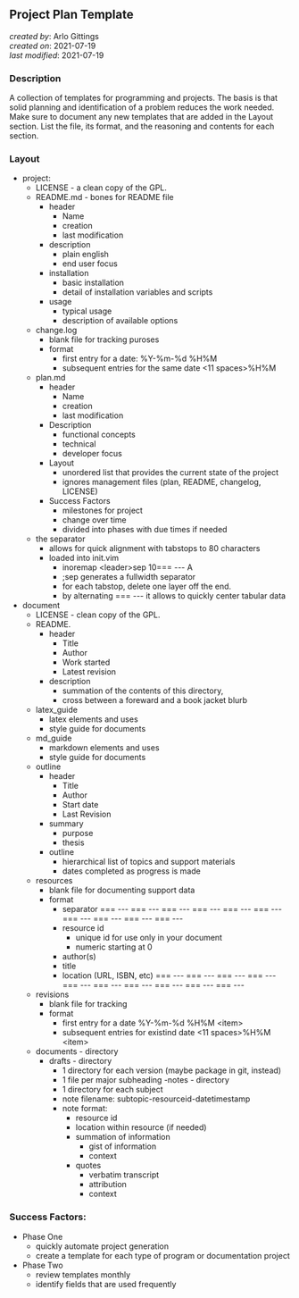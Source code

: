 ## Project Plan Template
_created by_: Arlo Gittings  
_created on_: 2021-07-19  
_last modified_: 2021-07-19  
### Description
A collection of templates for programming and projects. The basis is that solid
planning and identification of a problem reduces the work needed. Make sure to 
document any new templates that are added in the Layout section. List the file,
its format, and the reasoning and contents for each section.
### Layout
- project:
    - LICENSE - a clean copy of the GPL.
    - README.md - bones for README file
        - header
            - Name
            - creation
            - last modification
        - description
            - plain english
            - end user focus
        - installation
            - basic installation
            - detail of installation variables and scripts
        - usage
            - typical usage
            - description of available options
    - change.log
        - blank file for tracking puroses
        - format 
            - first entry for a date: %Y-%m-%d %H%M <entry>
            - subsequent entries for the same date <11 spaces>%H%M <entry>
    - plan.md
        - header
            - Name
            - creation
            - last modification
        - Description
            - functional concepts
            - technical
            - developer focus
        - Layout
            - unordered list that provides the current state of the project
            - ignores management files (plan, README, changelog, LICENSE)
        - Success Factors
            - milestones for project
            - change over time
            - divided into phases with due times if needed
    - the separator
        - allows for quick alignment with tabstops to 80 characters
        - loaded into init.vim
            - inoremap \<leader\>sep <esc>10=== --- <esc>A
            - ;sep generates a fullwidth separator
            - for each tabstop, delete one layer off the end.
            - by alternating === --- it allows to quickly center tabular data
- document
    - LICENSE - clean copy of the GPL.
    - README.
        - header
            - Title
            - Author
            - Work started
            - Latest revision
        - description
            - summation of the contents of this directory,
            - cross between a foreward and a book jacket blurb
    - latex\_guide
        - latex elements and uses
        - style guide for documents
    - md\_guide
        - markdown elements and uses
        - style guide for documents
    - outline
        - header
            - Title
            - Author
            - Start date
            - Last Revision
        - summary
            - purpose
            - thesis
        - outline
            - hierarchical list of topics and support materials
            - dates completed as progress is made
    - resources
        - blank file for documenting support data
        - format
            - separator
=== --- === --- === --- === --- === --- === --- === --- === --- === --- === --- 
            - resource id
                - unique id for use only in your document
                - numeric starting at 0
            - author(s)
            - title
            - location (URL, ISBN, etc)
=== --- === --- === --- === --- === --- === --- === --- === --- === --- === --- 
    - revisions
        - blank file for tracking 
        - format
            - first entry for a date %Y-%m-%d %H%M \<item\>
            - subsequent entries for existind date \<11 spaces\>%H%M \<item\>
    - documents - directory
        - drafts - directory
            - 1 directory for each version (maybe package in git, instead)
            - 1 file per major subheading 
        -notes - directory
            - 1 directory for each subject
            - note filename: subtopic-resourceid-datetimestamp
            - note format:
                - resource id
                - location within resource (if needed)
                - summation of information
                    - gist of information
                    - context
                - quotes
                    - verbatim transcript
                    - attribution
                    - context
### Success Factors:
- Phase One
    - quickly automate project generation
    - create a template for each type of program or documentation project
- Phase Two
    - review templates monthly
    - identify fields that are used frequently
